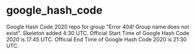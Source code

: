 # google_hash_code
Google Hash Code 2020 repo for group "Error 404! Group name does not exist". 
Skeleton added 4:30 UTC. 
Official Start Time of Google Hash Code 2020 is 17:45 UTC. 
Official End Time of Google Hash Code 2020 is 21:30 UTC. 

